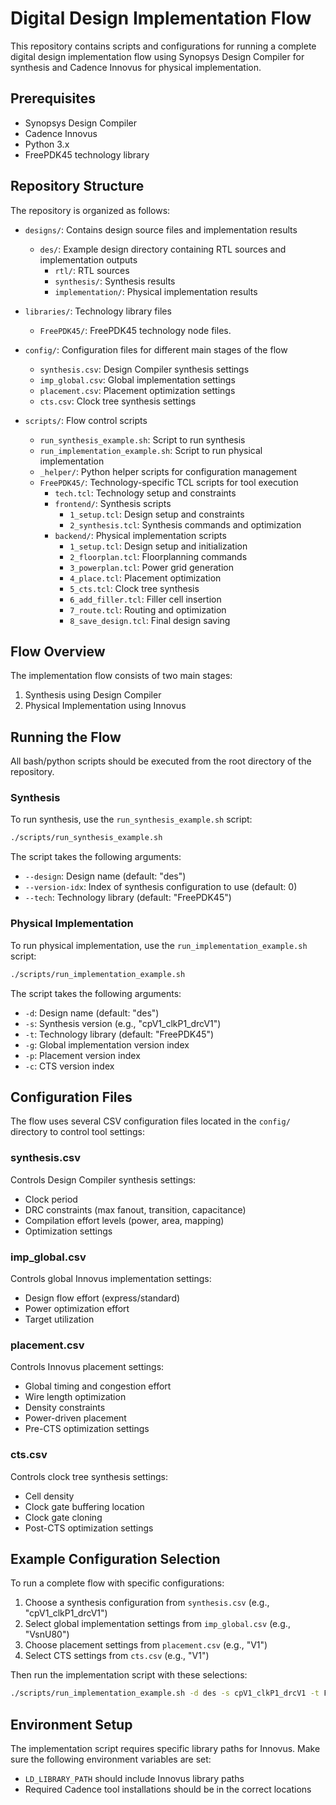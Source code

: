 # Digital Design Implementation Flow

This repository contains scripts and configurations for running a complete digital design implementation flow using Synopsys Design Compiler for synthesis and Cadence Innovus for physical implementation.

## Prerequisites

- Synopsys Design Compiler
- Cadence Innovus
- Python 3.x
- FreePDK45 technology library

## Repository Structure

The repository is organized as follows:

- `designs/`: Contains design source files and implementation results
  - `des/`: Example design directory containing RTL sources and implementation outputs
    - `rtl/`: RTL sources
    - `synthesis/`: Synthesis results
    - `implementation/`: Physical implementation results

- `libraries/`: Technology library files
  - `FreePDK45/`: FreePDK45 technology node files.

- `config/`: Configuration files for different main stages of the flow
  - `synthesis.csv`: Design Compiler synthesis settings
  - `imp_global.csv`: Global implementation settings
  - `placement.csv`: Placement optimization settings
  - `cts.csv`: Clock tree synthesis settings

- `scripts/`: Flow control scripts
  - `run_synthesis_example.sh`: Script to run synthesis
  - `run_implementation_example.sh`: Script to run physical implementation
  - `_helper/`: Python helper scripts for configuration management
  - `FreePDK45/`: Technology-specific TCL scripts for tool execution
    - `tech.tcl`: Technology setup and constraints
    - `frontend/`: Synthesis scripts
      - `1_setup.tcl`: Design setup and constraints
      - `2_synthesis.tcl`: Synthesis commands and optimization
    - `backend/`: Physical implementation scripts
      - `1_setup.tcl`: Design setup and initialization
      - `2_floorplan.tcl`: Floorplanning commands
      - `3_powerplan.tcl`: Power grid generation
      - `4_place.tcl`: Placement optimization
      - `5_cts.tcl`: Clock tree synthesis
      - `6_add_filler.tcl`: Filler cell insertion
      - `7_route.tcl`: Routing and optimization
      - `8_save_design.tcl`: Final design saving

## Flow Overview

The implementation flow consists of two main stages:
1. Synthesis using Design Compiler
2. Physical Implementation using Innovus

## Running the Flow

All bash/python scripts should be executed from the root directory of the repository.

### Synthesis

To run synthesis, use the `run_synthesis_example.sh` script:

```bash
./scripts/run_synthesis_example.sh
```

The script takes the following arguments:
- `--design`: Design name (default: "des")
- `--version-idx`: Index of synthesis configuration to use (default: 0)
- `--tech`: Technology library (default: "FreePDK45")

### Physical Implementation

To run physical implementation, use the `run_implementation_example.sh` script:

```bash
./scripts/run_implementation_example.sh
```

The script takes the following arguments:
- `-d`: Design name (default: "des")
- `-s`: Synthesis version (e.g., "cpV1_clkP1_drcV1")
- `-t`: Technology library (default: "FreePDK45")
- `-g`: Global implementation version index
- `-p`: Placement version index
- `-c`: CTS version index

## Configuration Files

The flow uses several CSV configuration files located in the `config/` directory to control tool settings:

### synthesis.csv
Controls Design Compiler synthesis settings:
- Clock period
- DRC constraints (max fanout, transition, capacitance)
- Compilation effort levels (power, area, mapping)
- Optimization settings

### imp_global.csv
Controls global Innovus implementation settings:
- Design flow effort (express/standard)
- Power optimization effort
- Target utilization

### placement.csv
Controls Innovus placement settings:
- Global timing and congestion effort
- Wire length optimization
- Density constraints
- Power-driven placement
- Pre-CTS optimization settings

### cts.csv
Controls clock tree synthesis settings:
- Cell density
- Clock gate buffering location
- Clock gate cloning
- Post-CTS optimization settings

## Example Configuration Selection

To run a complete flow with specific configurations:

1. Choose a synthesis configuration from `synthesis.csv` (e.g., "cpV1_clkP1_drcV1")
2. Select global implementation settings from `imp_global.csv` (e.g., "VsnU80")
3. Choose placement settings from `placement.csv` (e.g., "V1")
4. Select CTS settings from `cts.csv` (e.g., "V1")

Then run the implementation script with these selections:

```bash
./scripts/run_implementation_example.sh -d des -s cpV1_clkP1_drcV1 -t FreePDK45 -g 0 -p 0 -c 0
```

## Environment Setup

The implementation script requires specific library paths for Innovus. Make sure the following environment variables are set:
- `LD_LIBRARY_PATH` should include Innovus library paths
- Required Cadence tool installations should be in the correct locations
